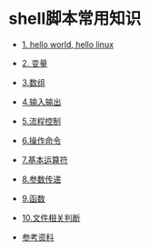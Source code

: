 # shell脚本常用知识

-  [1. hello world, hello linux](./demo1.sh)

-  [2. 变量](./demo2.sh)

-  [3.数组](./demo3.sh)

-  [4.输入输出](./demo4.sh)

-  [5.流程控制](./demo5.sh)

-  [6.操作命令](./demo6.sh)

-  [7.基本运算符](./demo7.sh)

-  [8.参数传递](./demo8.sh)

-  [9.函数](./demo9.sh)

-  [10.文件相关判断](./demo10.sh)

- [参考资料](https://mp.weixin.qq.com/s?__biz=Mzg5ODYzNDU4Nw==&mid=2247484642&idx=1&sn=51579feb6febf3d9cb8c0379da17f703&chksm=c05ec2d6f7294bc0dd3cc5354d2702c07b8405dee54b4428425cc5b53f5630c53820cfb16282&token=2076795342&lang=zh_CN&scene=21#wechat_redirect
)